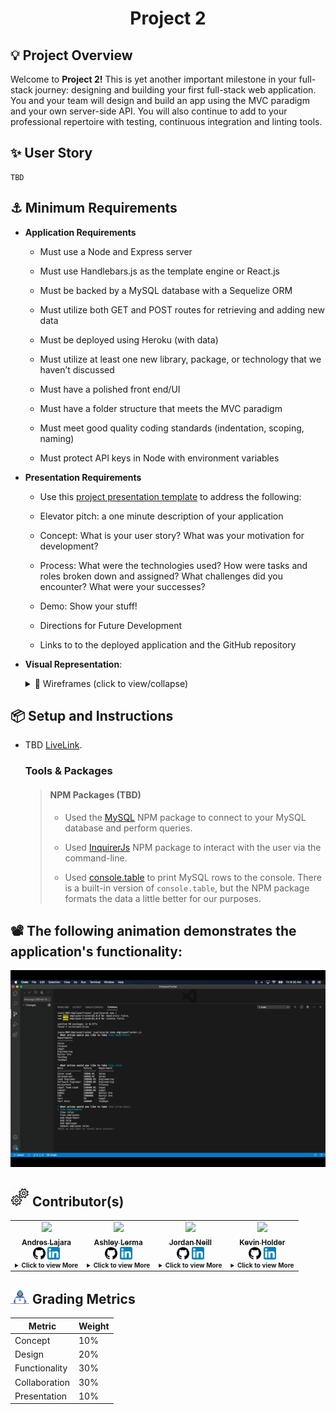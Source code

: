 <h1 align='center'>Project 2</h1>
  <!-- <div align='center'>
    <img height="32" width="32" style="vertical-align:center;margin:4px" src="https://cdn.jsdelivr.net/npm/simple-icons@v3/icons/npm.svg" /img><img  height="32" width="32" padding-left="25px" src="https://cdn.jsdelivr.net/npm/simple-icons@v3/icons/visualstudiocode.svg" style="vertical-align:center; margin:5px" </img> </div> -->

## 💡 Project Overview

Welcome to **Project 2!** This is yet another important milestone in your full-stack journey: designing and building your first full-stack web application. You and your team will design and build an app using the MVC paradigm and your own server-side API. You will also continue to add to your professional repertoire with testing, continuous integration and linting tools.

## ✨ User Story

```
TBD
```

## ⚓ Minimum Requirements

- **Application Requirements**

  - Must use a Node and Express server

  - Must use Handlebars.js as the template engine or React.js

  - Must be backed by a MySQL database with a Sequelize ORM

  - Must utilize both GET and POST routes for retrieving and adding new data

  - Must be deployed using Heroku (with data)

  - Must utilize at least one new library, package, or technology that we haven’t discussed

  - Must have a polished front end/UI

  - Must have a folder structure that meets the MVC paradigm

  - Must meet good quality coding standards (indentation, scoping, naming)

  - Must protect API keys in Node with environment variables

- **Presentation Requirements**

  - Use this [project presentation template](https://docs.google.com/presentation/d/1_u8TKy5zW5UlrVQVnyDEZ0unGI2tjQPDEpA0FNuBKAw/edit?usp=sharing) to address the following:

  - Elevator pitch: a one minute description of your application

  - Concept: What is your user story? What was your motivation for development?

  - Process: What were the technologies used? How were tasks and roles broken down and assigned? What challenges did you encounter? What were your successes?

  - Demo: Show your stuff!

  - Directions for Future Development

  - Links to to the deployed application and the GitHub repository

- **Visual Representation**:

    <details>
    <summary>🌟 Wireframes (click to view/collapse)</summary>
    1 of 1
    <img src="./Assets/schema.png">
    </details>

## 📦 Setup and Instructions

- TBD [LiveLink](https://www.mysqltutorial.org/).

  ### Tools & Packages

  > #### NPM Packages (TBD)
  >
  > - Used the [MySQL](https://www.npmjs.com/package/mysql) NPM package to connect to your MySQL database and perform queries.
  >
  > - Used [InquirerJs](https://www.npmjs.com/package/inquirer/v/0.2.3) NPM package to interact with the user via the command-line.
  >
  > - Used [console.table](https://www.npmjs.com/package/console.table) to print MySQL rows to the console. There is a built-in version of `console.table`, but the NPM package formats the data a little better for our purposes.

## 📽️ The following animation demonstrates the application's functionality:

![Employee Tracker](Assets/employee-tracker.gif)

## <img src="Assets/settings.gif" width="30px"> Contributor(s)

<table>
  <tr>
    <td align="center"><a href="https://juanlajara.github.io/portfolio.html"><img src="https://avatars0.githubusercontent.com/u/54958540" width="100px;" /><br /><sub><b>Andres Lajara</b></sub></a><br />
    <a href="https://github.com/juanlajara"><img src="./Assets/github.svg" width="20px;" alt=""></a>
    <a href="https://www.linkedin.com/in/juan-andres-lajara-179a8442"><img src="./Assets/linkedin.svg" width="20px;" alt=""></a>
    <details>
      <summary style="font-size:10px"><b>Click<b> to view More</summary>

[![Github Stats By Anurag](https://github-readme-stats.vercel.app/api?username=juanlajara&show_icons=true&title_color=fff&icon_color=79ff97&text_color=9f9f9f&bg_color=151515)](https://github.com/anuraghazra/github-readme-stats)

  </details>

  </td> 
  
  <td align="center"><a href=""><img src="https://avatars0.githubusercontent.com/u/63020690?s=460&u=f017ae07a8f021605b638779037332261511e2de&v=4" width="100px;" /><br /><sub><b>Ashley Lerma</b></sub></a><br />
   <a href="https://github.com/AshleyLerma"><img src="./Assets/github.svg" width="20px;" alt=""></a>
   <a href="https://www.linkedin.com/in/ashleylerma"><img src="./Assets/linkedin.svg" width="20px;" alt=""></a>
    <details>
      <summary style="font-size:10px"><b>Click<b> to view More</summary>

[![Github Stats By Anurag](https://github-readme-stats.vercel.app/api?username=AshleyLerma&show_icons=true&title_color=fff&icon_color=79ff97&text_color=9f9f9f&bg_color=151515)](https://github.com/anuraghazra/github-readme-stats)

  </details>

  </td>

  <td align="center">
  <a href=""><img src="https://avatars2.githubusercontent.com/u/60550803?s=460&u=a2f0357ccc7cb5cb28bc61350651a44bd42d54b7&v=4" width="100px;" /><br /><sub><b>Jordan Neill</b></sub></a><br />
   <a href="https://github.com/jordanalexis6"><img src="./Assets/github.svg" width="20px;" alt=""></a>
   <a href="https://www.linkedin.com/in/jordan-neill-a48b681a0/"><img src="./Assets/linkedin.svg" width="20px;" alt=""></a>
    <details>
      <summary style="font-size:10px"><b>Click<b> to view More</summary>

[![Github Stats By Anurag](https://github-readme-stats.vercel.app/api?username=jordanalexis6&show_icons=true&title_color=fff&icon_color=79ff97&text_color=9f9f9f&bg_color=151515)](https://github.com/anuraghazra/github-readme-stats)

  </details>

  </td>

  <td align="center"><a href=""><img src="https://avatars1.githubusercontent.com/u/60417041?s=460&u=c0bb5f5315117d28d8304e62488ccfc8df112263&v=4" width="100px;" /><br /><sub><b>Kevin Holder</b></sub></a><br />
   <a href="https://github.com/kholder777"><img src="./Assets/github.svg" width="20px;" alt=""></a>
   <a href="https://www.linkedin.com/in/kevin-holder-25476788/"><img src="./Assets/linkedin.svg" width="20px;" alt=""></a>
    <details>
      <summary style="font-size:10px"><b>Click<b> to view More</summary>

[![Github Stats By Anurag](https://github-readme-stats.vercel.app/api?username=kholder777&show_icons=true&title_color=fff&icon_color=79ff97&text_color=9f9f9f&bg_color=151515)](https://github.com/anuraghazra/github-readme-stats)

  </details>

  </td>

  </tr>

</table>

## <img src="Assets/peerCoders.gif" width="30px"> Grading Metrics

| Metric        | Weight |
| ------------- | ------ |
| Concept       | 10%    |
| Design        | 20%    |
| Functionality | 30%    |
| Collaboration | 30%    |
| Presentation  | 10%    |
